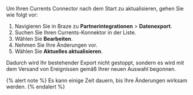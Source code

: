 Um Ihren Currents Connector nach dem Start zu aktualisieren, gehen Sie wie folgt vor:

1. Navigieren Sie in Braze zu **Partnerintegrationen** > **Datenexport**.
2. Suchen Sie Ihren Currents-Konnektor in der Liste.
3. Wählen Sie <i class="fas fa-pencil"></i> **Bearbeiten**.
4. Nehmen Sie Ihre Änderungen vor.
5. Wählen Sie **Aktuelles aktualisieren**.

Dadurch wird Ihr bestehender Export nicht gestoppt, sondern es wird mit dem Versand von Ereignissen gemäß Ihrer neuen Auswahl begonnen.

{% alert note %}
Es kann einige Zeit dauern, bis Ihre Änderungen wirksam werden.
{% endalert %}